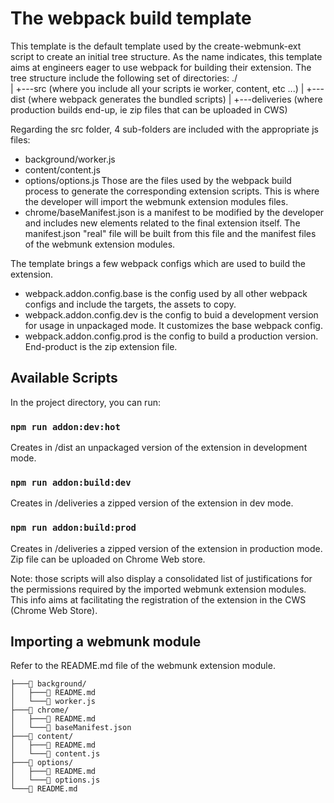 # The webpack build template

This template is the default template used by the create-webmunk-ext script to create an initial tree structure.
As the name indicates, this template aims at engineers eager to use webpack for building their extension.
The tree structure include the following set of directories:
./  
|
+---src (where you include all your scripts ie worker, content, etc ...)
|
+---dist (where webpack generates the bundled scripts)
|
+---deliveries (where production builds end-up, ie zip files that can be uploaded in CWS) 

Regarding the src folder, 4 sub-folders are included with the appropriate js files:
- background/worker.js 
- content/content.js 
- options/options.js 
Those are the files used by the webpack build process to generate the corresponding extension scripts. This is where the developer will import the webmunk extension modules files. 
- chrome/baseManifest.json  is a manifest to be modified by the developer and includes new elements related to the final extension itself. The manifest.json "real" file will be built from this file and the manifest files of the webmunk extension modules. 

The template brings a few webpack configs which are used to build the extension.
- webpack.addon.config.base is the config used by all other webpack configs and include the targets, the assets to copy.
- webpack.addon.config.dev is the config to buid a development version for usage in unpackaged mode. It customizes the base webpack config. 
- webpack.addon.config.prod is the config to build a production version. End-product is the zip extension file. 

## Available Scripts

In the project directory, you can run: 

### `npm run addon:dev:hot`

Creates in /dist an unpackaged version of the extension in  development mode.

### `npm run addon:build:dev`

Creates in /deliveries a zipped version of the extension in dev mode.


### `npm run addon:build:prod`

Creates in /deliveries a zipped version of the extension in production mode.
Zip file can be uploaded on Chrome Web store.

Note: those scripts will also display a consolidated list of justifications for the permissions required by the imported webmunk extension modules. This info aims at facilitating the registration of the extension in the CWS (Chrome Web Store). 


## Importing a webmunk module
Refer to the README.md file of the webmunk extension module.

```
├───📁 background/
│   ├───📄 README.md
│   └───📄 worker.js
├───📁 chrome/
│   ├───📄 README.md
│   └───📄 baseManifest.json
├───📁 content/
│   ├───📄 README.md
│   └───📄 content.js
├───📁 options/
│   ├───📄 README.md
│   └───📄 options.js
└───📄 README.md
```